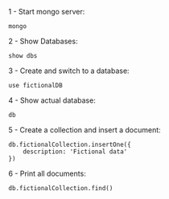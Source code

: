 1 - Start mongo server:
```console
mongo
```

2 - Show Databases:
```console
show dbs
```

3 - Create and switch to a database:
```console
use fictionalDB
```

4 - Show actual database:
```console
db
```

5 - Create a collection and insert a document:
```console
db.fictionalCollection.insertOne({
    description: 'Fictional data'
}) 
```

6 - Print all documents:
```console
db.fictionalCollection.find()
```
